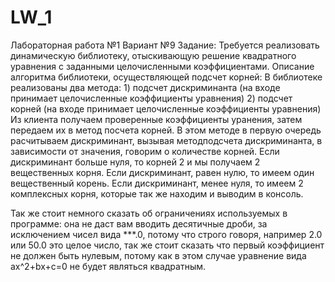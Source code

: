 # LW_1
Лабораторная работа №1
Вариант №9
Задание:
  Требуется реализовать динамическую библиотеку, отыскивающую решение квадратного уравнения с заданными целочисленными коэффициентами.
Описание алгоритма библиотеки, осуществляющей подсчет корней:
  В библиотеке реализованы два метода:
    1) подсчет дискриминанта (на входе принимает целочисленные коэффициенты уравнения)
    2) подсчет корней (на входе принимает целочисленные коэффициенты уравнения)
Из клиента получаем проверенные коэффициенты уранения, затем передаем их в метод посчета корней. В этом методе в первую очередь расчитываем дискриминант, вызывая методподсчета
дискриминанта, в зависимости от значения, говорим о количестве корней. Если дискриминант больше нуля, то корней 2 и мы получаем 2 вещественных корня. Если дискриминант,
равен нулю, то имеем один вещественный корень. Если дискриминант, менее нуля, то имеем 2 комплексных корня, которые так же находим и выводим в консоль.

Так же стоит немного сказать об ограничениях используемых в программе: она не даст вам вводить десятичные дроби, за исключением чисел вида ***.0,
потому что строго говоря, например 2.0 или 50.0 это целое число, так же стоит сказать что первый коэффициент не должен быть нулевым, потому как в этом случае 
уравнение вида ax^2+bx+c=0 не будет являться квадратным.
